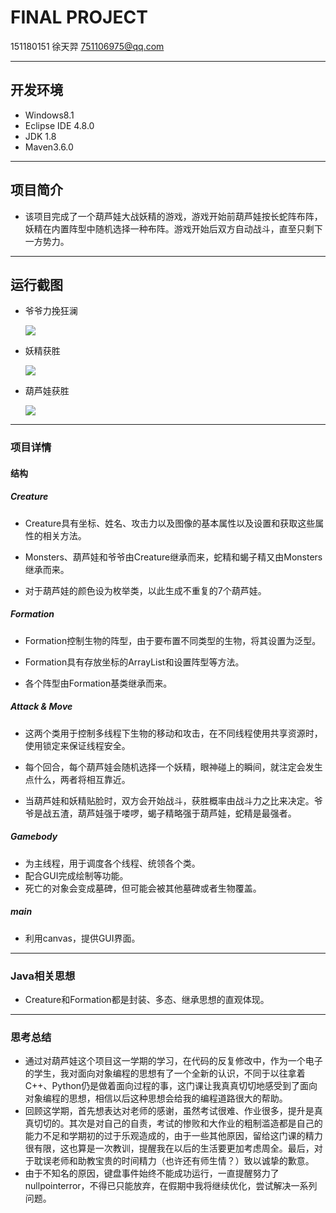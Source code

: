 # FINAL PROJECT

151180151 徐天羿 751106975@qq.com

***

## 开发环境

- Windows8.1
- Eclipse IDE 4.8.0
- JDK 1.8
- Maven3.6.0

***

## 项目简介

- 该项目完成了一个葫芦娃大战妖精的游戏，游戏开始前葫芦娃按长蛇阵布阵，妖精在内置阵型中随机选择一种布阵。游戏开始后双方自动战斗，直至只剩下一方势力。

***

## 运行截图

- 爷爷力挽狂澜

  ![](https://github.com/njuxty/Test/blob/master/001.jpg)

- 妖精获胜

  ![](https://github.com/njuxty/Test/blob/master/002.jpg)

- 葫芦娃获胜

  ![](https://github.com/njuxty/Test/blob/master/003.jpg)
***

### 项目详情

#### 结构

##### Creature

- Creature具有坐标、姓名、攻击力以及图像的基本属性以及设置和获取这些属性的相关方法。

- Monsters、葫芦娃和爷爷由Creature继承而来，蛇精和蝎子精又由Monsters继承而来。

- 对于葫芦娃的颜色设为枚举类，以此生成不重复的7个葫芦娃。


##### Formation

- Formation控制生物的阵型，由于要布置不同类型的生物，将其设置为泛型。

- Formation具有存放坐标的ArrayList和设置阵型等方法。

- 各个阵型由Formation基类继承而来。


##### Attack & Move

- 这两个类用于控制多线程下生物的移动和攻击，在不同线程使用共享资源时，使用锁定来保证线程安全。

- 每个回合，每个葫芦娃会随机选择一个妖精，眼神碰上的瞬间，就注定会发生点什么，两者将相互靠近。

- 当葫芦娃和妖精贴脸时，双方会开始战斗，获胜概率由战斗力之比来决定。爷爷是战五渣，葫芦娃强于喽啰，蝎子精略强于葫芦娃，蛇精是最强者。


##### Gamebody

- 为主线程，用于调度各个线程、统领各个类。
- 配合GUI完成绘制等功能。
- 死亡的对象会变成墓碑，但可能会被其他墓碑或者生物覆盖。

##### main

- 利用canvas，提供GUI界面。

***

### Java相关思想

- Creature和Formation都是封装、多态、继承思想的直观体现。

***

### 思考总结

- 通过对葫芦娃这个项目这一学期的学习，在代码的反复修改中，作为一个电子的学生，我对面向对象编程的思想有了一个全新的认识，不同于以往拿着C++、Python仍是做着面向过程的事，这门课让我真真切切地感受到了面向对象编程的思想，相信以后这种思想会给我的编程道路很大的帮助。
- 回顾这学期，首先想表达对老师的感谢，虽然考试很难、作业很多，提升是真真切切的。其次是对自己的自责，考试的惨败和大作业的粗制滥造都是自己的能力不足和学期初的过于乐观造成的，由于一些其他原因，留给这门课的精力很有限，这也算是一次教训，提醒我在以后的生活要更加考虑周全。最后，对于耽误老师和助教宝贵的时间精力（也许还有师生情？）致以诚挚的歉意。
- 由于不知名的原因，键盘事件始终不能成功运行，一直提醒努力了nullpointerror，不得已只能放弃，在假期中我将继续优化，尝试解决一系列问题。